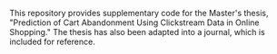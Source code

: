 This repository provides supplementary code for the Master's thesis, "Prediction of Cart Abandonment Using Clickstream Data in Online Shopping." The thesis has also been adapted into a journal, which is included for reference.
